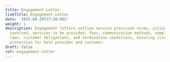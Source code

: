 ```yaml
---
title: Engagement Letter
linkTitle: Engagement Letter
date: '2025-04-29T17:10:00Z'
weight: 1
description: Engagement letters outline service provision terms, including parties
  involved, services to be provided, fees, communication methods, compliance with
  laws, customer obligations, and termination conditions, ensuring clarity and legal
  protection for both provider and customer.
draft: false
ref: engagement-letter
---
```


